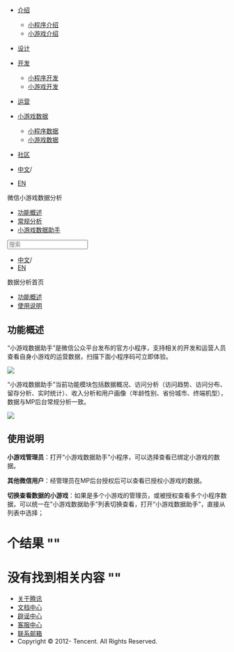 <div class="book with-summary">

<div class="head">

<div class="head_box">

# [](javascript:; "_('微信公众平台 小程序')")

<div class="header_ctrls">

*   [介绍](javascript:;)
    *   [小程序介绍](https://developers.weixin.qq.com/miniprogram/introduction/index.html?t=18073100)
    *   [小游戏介绍](https://developers.weixin.qq.com/minigame/introduction/index.html?t=18073100)
*   [设计](https://developers.weixin.qq.com/miniprogram/design/index.html?t=18073100)
*   [开发](javascript:;)
    *   [小程序开发](https://developers.weixin.qq.com/miniprogram/dev/index.html?t=18073100)
    *   [小游戏开发](https://developers.weixin.qq.com/minigame/dev/index.html?t=18073100)
*   [运营](https://developers.weixin.qq.com/miniprogram/product/index.html?t=18073100)
*   [小游戏数据](javascript:;)
    *   [小程序数据](https://developers.weixin.qq.com/miniprogram/analysis/index.html?t=18073100)
    *   [小游戏数据](https://developers.weixin.qq.com/minigame/analysis/index.html?t=18073100)
*   [社区](https://developers.weixin.qq.com/)

*   [中文](https://developers.weixin.qq.com/minigame/analysis/index.html?t=18073100)<span class="split-line">/</span>
*   [EN](https://developers.weixin.qq.com/minigame/en/analysis/index.html?t=18073100)

</div>

</div>

</div>

<div class="sub_nav_box">

<div class="sub_nav_inner">

<div class="book-summary-opr" id="js-book-summary-opr"><a class="book-summary-btn"></a></div>

<div class="top_sub_nav">

<div class="top_title_wap"><span class="icon_title icon_doc"></span>

微信小游戏数据分析

</div>

*   [功能概述](.)
*   [常规分析](./Analysis.html)
*   [小游戏数据助手](./assistant.html)

</div>

<div id="book-search-input" role="search">

<form><label for="search-input" class="search-icon" id="js-search-icon"></label><input type="text" id="search-input" name="search-input" placeholder="搜索"> </form>

</div>

*   [中文](https://developers.weixin.qq.com/minigame/analysis/index.html?t=18073100)<span class="split-line">/</span>
*   [EN](https://developers.weixin.qq.com/minigame/en/analysis/index.html?t=18073100)

</div>

</div>

<div class="book-summary">

<div class="book-summary-home" id="js-summary-home"><a><span class="icon_home_s icon_doc"></span><span class="s_title_2">数据分析首页</span></a></div>

<nav role="navigation">

*   [功能概述](./assistant.html#功能概述)
*   [使用说明](./assistant.html#使用说明)

</nav>

</div>

<div class="book-body">

<div class="body-inner">

<div class="page-wrapper" tabindex="-1" role="main">

<div class="page-inner">

<div id="book-search-results">

<div class="search-noresults">

<section class="normal markdown-section">

# 功能概述

“小游戏数据助手”是微信公众平台发布的官方小程序，支持相关的开发和运营人员查看自身小游戏的运营数据，扫描下面小程序码可立即体验。

![](https://developers.weixin.qq.com/minigame/analysis/image/aa.png?t=18073100)

“小游戏数据助手”当前功能模块包括数据概况、访问分析（访问趋势、访问分布、留存分析、实时统计）、收入分析和用户画像（年龄性别、省份城市、终端机型），数据与MP后台常规分析一致。

![](https://developers.weixin.qq.com/minigame/analysis/image/bb.png?t=18073100)

# 使用说明

**小游戏管理员**：打开“小游戏数据助手”小程序，可以选择查看已绑定小游戏的数据。

**其他微信用户**：经管理员在MP后台授权后可以查看已授权小游戏的数据。

**切换查看数据的小游戏**：如果是多个小游戏的管理员，或被授权查看多个小程序数据，可以统一在”小游戏数据助手”列表切换查看，打开“小游戏数据助手”，直接从列表中选择；

</section>

</div>

<div class="search-results">

<div class="has-results">

# <span class="search-results-count"></span>个结果 "<span class="search-query"></span>"

</div>

<div class="no-results">

# 没有找到相关内容 "<span class="search-query"></span>"

</div>

</div>

</div>

</div>

</div>

<div class="foot" id="footer">

*   [关于腾讯](https://www.tencent.com/zh-cn/index.html)
*   [文档中心](https://developers.weixin.qq.com/miniprogram/introduction/index.html?t=1484641676)
*   [辟谣中心](https://mp.weixin.qq.com/cgi-bin/opshowpage?action=dispelinfo&lang=zh_CN&begin=1&count=9)
*   [客服中心](http://kf.qq.com/faq/120911VrYVrA1509086vyumm.html)
*   [联系邮箱](mailto:weixinmp@qq.com)
*   Copyright © 2012-<span id="s_copyright_year"></span> Tencent. All Rights Reserved.

</div>

</div>

[](./Analysis.html)</div>

</div>